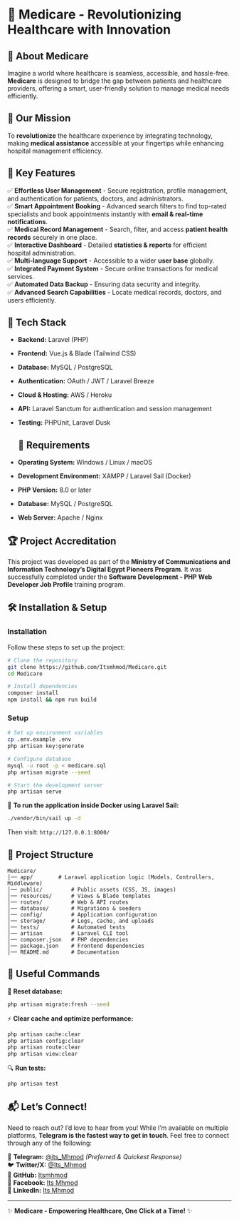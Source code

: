 # 🏥 Medicare - Revolutionizing Healthcare with Innovation

## 🌟 About Medicare
Imagine a world where healthcare is seamless, accessible, and hassle-free. **Medicare** is designed to bridge the gap between patients and healthcare providers, offering a smart, user-friendly solution to manage medical needs efficiently.

## 🎯 Our Mission
To **revolutionize** the healthcare experience by integrating technology, making **medical assistance** accessible at your fingertips while enhancing hospital management efficiency.


## 🚀 Key Features
✅ **Effortless User Management** - Secure registration, profile management, and authentication for patients, doctors, and administrators.  
✅ **Smart Appointment Booking** - Advanced search filters to find top-rated specialists and book appointments instantly with **email & real-time notifications**.  
✅ **Medical Record Management** - Search, filter, and access **patient health records** securely in one place.  
✅ **Interactive Dashboard** - Detailed **statistics & reports** for efficient hospital administration.  
✅ **Multi-language Support** - Accessible to a wider **user base** globally.  
✅ **Integrated Payment System** - Secure online transactions for medical services.  
✅ **Automated Data Backup** - Ensuring data security and integrity.  
✅ **Advanced Search Capabilities** - Locate medical records, doctors, and users efficiently. 

## 🔧 Tech Stack
- **Backend:** Laravel (PHP)  
- **Frontend:** Vue.js & Blade (Tailwind CSS)  
- **Database:** MySQL / PostgreSQL  
- **Authentication:** OAuth / JWT / Laravel Breeze  
- **Cloud & Hosting:** AWS / Heroku  
- **API:** Laravel Sanctum for authentication and session management  
- **Testing:** PHPUnit, Laravel Dusk

  ## 🔧 Requirements
- **Operating System:** Windows / Linux / macOS  
- **Development Environment:** XAMPP / Laravel Sail (Docker)  
- **PHP Version:** 8.0 or later  
- **Database:** MySQL / PostgreSQL  
- **Web Server:** Apache / Nginx  

## 🏆 Project Accreditation
This project was developed as part of the **Ministry of Communications and Information Technology’s Digital Egypt Pioneers Program**. It was successfully completed under the **Software Development - PHP Web Developer Job Profile** training program.

## 🛠️ Installation & Setup

### Installation
Follow these steps to set up the project:
```bash
# Clone the repository
git clone https://github.com/Itsmhmod/Medicare.git
cd Medicare

# Install dependencies
composer install
npm install && npm run build
```

### Setup
```bash
# Set up environment variables
cp .env.example .env
php artisan key:generate

# Configure database
mysql -u root -p < medicare.sql
php artisan migrate --seed

# Start the development server
php artisan serve
```
🚀 **To run the application inside Docker using Laravel Sail:**
```bash
./vendor/bin/sail up -d
```
Then visit: `http://127.0.0.1:8000/`

## 📂 Project Structure
```
Medicare/
│── app/        # Laravel application logic (Models, Controllers, Middleware)
│── public/         # Public assets (CSS, JS, images)
│── resources/      # Views & Blade templates
│── routes/         # Web & API routes
│── database/       # Migrations & seeders
│── config/         # Application configuration
│── storage/        # Logs, cache, and uploads
│── tests/          # Automated tests
│── artisan         # Laravel CLI tool
│── composer.json   # PHP dependencies
│── package.json    # Frontend dependencies
│── README.md       # Documentation
```

## 📌 Useful Commands

🔄 **Reset database:**
```bash
php artisan migrate:fresh --seed
```

⚡ **Clear cache and optimize performance:**
```bash
php artisan cache:clear
php artisan config:clear
php artisan route:clear
php artisan view:clear
```

🔍 **Run tests:**
```bash
php artisan test
```


## 📬 Let’s Connect!

Need to reach out? I’d love to hear from you! While I’m available on multiple platforms, **Telegram is the fastest way to get in touch**. Feel free to connect through any of the following:

📩 **Telegram:** [@its_Mhmod](https://t.me/its_Mhmod) *(Preferred & Quickest Response)*  
🐦 **Twitter/X:** [@Its_Mhmod](https://x.com/lts_Mhmod)  
🐙 **GitHub:** [Itsmhmod](https://github.com/Itsmhmod)  
📘 **Facebook:** [Its Mhmod](https://www.facebook.com/its.mhmood)  
💼 **LinkedIn:** [Its Mhmod](https://www.linkedin.com/in/its-mhmod)  

---
✨ **Medicare - Empowering Healthcare, One Click at a Time!** ✨
